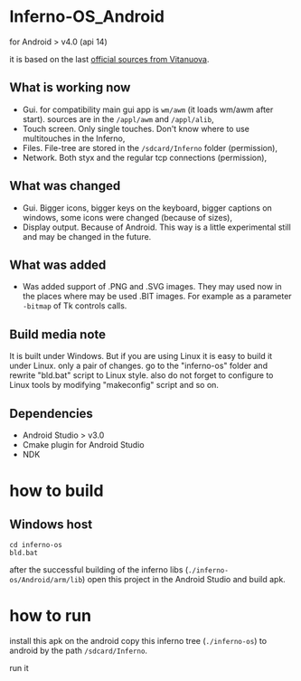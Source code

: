 # Inferno-OS_Android
for Android > v4.0 (api 14)

it is based on the last [official sources from Vitanuova](https://bitbucket.org/inferno-os/inferno-os/).

## What is working now
* Gui. for compatibility main gui app is `wm/awm` (it loads wm/awm after start). sources are in the `/appl/awm` and `/appl/alib`,
* Touch screen. Only single touches. Don't know where to use multitouches in the Inferno,
* Files. File-tree are stored in the `/sdcard/Inferno` folder (permission), 
* Network. Both styx and the regular tcp connections (permission),

## What was changed
* Gui. Bigger icons, bigger keys on the keyboard, bigger captions on windows, some icons were changed (because of sizes),
* Display output. Because of Android. This way is a little experimental still and may be changed in the future.

## What was added
* Was added support of .PNG and .SVG images. They may used now in the places where may be used .BIT images. For example as a parameter `-bitmap` of Tk controls calls.

## Build media note
It is built under Windows. But if you are using Linux it is easy to build it under Linux. only a pair of changes. go to the "inferno-os" folder and rewrite "bld.bat" script to Linux style. also do not forget to configure to Linux tools by modifying "makeconfig" script and so on.

## Dependencies
* Android Studio > v3.0
* Cmake plugin for Android Studio
* NDK 

# how to build

## Windows host
```
cd inferno-os
bld.bat
```
after the successful building of the inferno libs (`./inferno-os/Android/arm/lib`)
open this project in the Android Studio and build apk.

# how to run
install this apk on the android
copy this inferno tree (`./inferno-os`) to android by the path `/sdcard/Inferno`.

run it
